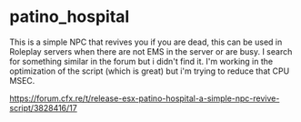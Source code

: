 # patino_hospital
This is a simple NPC that revives you if you are dead, this can be used in Roleplay servers when there are not EMS in the server or are busy. I search for something similar in the forum but i didn't find it.
I'm working in the optimization of the script (which is great) but i'm trying to reduce that CPU MSEC.

https://forum.cfx.re/t/release-esx-patino-hospital-a-simple-npc-revive-script/3828416/17
